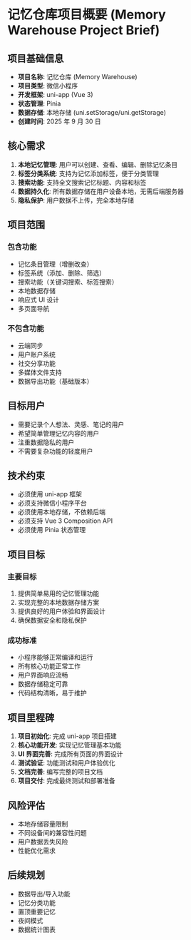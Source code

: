 # 记忆仓库项目概要 (Memory Warehouse Project Brief)

## 项目基础信息

- **项目名称**: 记忆仓库 (Memory Warehouse)
- **项目类型**: 微信小程序
- **开发框架**: uni-app (Vue 3)
- **状态管理**: Pinia
- **数据存储**: 本地存储 (uni.setStorage/uni.getStorage)
- **创建时间**: 2025 年 9 月 30 日

## 核心需求

1. **本地记忆管理**: 用户可以创建、查看、编辑、删除记忆条目
2. **标签分类系统**: 支持为记忆添加标签，便于分类管理
3. **搜索功能**: 支持全文搜索记忆标题、内容和标签
4. **数据持久化**: 所有数据存储在用户设备本地，无需后端服务器
5. **隐私保护**: 用户数据不上传，完全本地存储

## 项目范围

### 包含功能

- 记忆条目管理（增删改查）
- 标签系统（添加、删除、筛选）
- 搜索功能（关键词搜索、标签搜索）
- 本地数据存储
- 响应式 UI 设计
- 多页面导航

### 不包含功能

- 云端同步
- 用户账户系统
- 社交分享功能
- 多媒体文件支持
- 数据导出功能（基础版本）

## 目标用户

- 需要记录个人想法、灵感、笔记的用户
- 希望简单管理记忆内容的用户
- 注重数据隐私的用户
- 不需要复杂功能的轻度用户

## 技术约束

- 必须使用 uni-app 框架
- 必须支持微信小程序平台
- 必须使用本地存储，不依赖后端
- 必须支持 Vue 3 Composition API
- 必须使用 Pinia 状态管理

## 项目目标

### 主要目标

1. 提供简单易用的记忆管理功能
2. 实现完整的本地数据存储方案
3. 提供良好的用户体验和界面设计
4. 确保数据安全和隐私保护

### 成功标准

- 小程序能够正常编译和运行
- 所有核心功能正常工作
- 用户界面响应流畅
- 数据存储稳定可靠
- 代码结构清晰，易于维护

## 项目里程碑

1. **项目初始化**: 完成 uni-app 项目搭建
2. **核心功能开发**: 实现记忆管理基本功能
3. **UI 界面完善**: 完成所有页面的界面设计
4. **测试验证**: 功能测试和用户体验优化
5. **文档完善**: 编写完整的项目文档
6. **项目交付**: 完成最终测试和部署准备

## 风险评估

- 本地存储容量限制
- 不同设备间的兼容性问题
- 用户数据丢失风险
- 性能优化需求

## 后续规划

- 数据导出/导入功能
- 记忆分类功能
- 置顶重要记忆
- 夜间模式
- 数据统计图表
